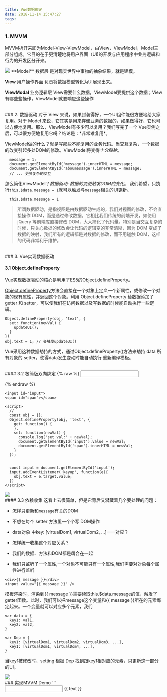 ```yaml
---
title: Vue数据绑定
date: 2018-11-14 15:47:27
tags:
---
```


### 1. MVVM
MVVM拆开来即为Model-View-ViewModel，由View，ViewModel，Model三部分组成。它目的在于更清楚地将用户界面（UI)的开发与应用程序中业务逻辑和行为的开发区分开来。

<img src="1.png" style="max-width: 400px">
**Model**
数据层
是对现实世界中事物的抽象结果，就是建模。

**View**
用户操作界面
负责将数据模型转化为UI展现出来。

**ViewModal**
业务逻辑层
View需要什么数据，ViewModel要提供这个数据；View有哪些些操作，ViewModel就要响应这些操作


<br/>
### 2. 数据驱动
对于 View 来说，如果封装得好，一个UI组件能很方便地给大家复用。对于 Model 来说，它其实是用来存储业务的数据的，如果做得好，它也可以方便地复用。那么，ViewModel有多少可以复用？我们写完了一个 Vue实例之后，可以很方便地复用它吗？结论是：*非常难复用*。

ViewModel做的什么？就是写那些不能复用的业务代码。当交互复杂，一个数据的改变引起多处DOM的修改。ViewModel将变得*十分臃肿*。
```
  message = 1;
  document.getElementById('message').innerHTML = message;
  document.getElementById('aboumessage').innerHTML = message;
  // ... 更多复杂的交互
```

怎么简化ViewModel？*数据驱动: 数据的变更触发DOM的变化*。
我们希望，只执行`this.$data.message = 1`就可以触发与`message`相关的UI更新。
```
  this.$data.message = 1
```

> 所谓数据驱动，是指视图是由数据驱动生成的，我们对视图的修改，不会直接操作 DOM，而是通过修改数据。它相比我们传统的前端开发，如使用 jQuery 等前端库直接修改 DOM，大大简化了代码量。特别是当交互复杂的时候，只关心数据的修改会让代码的逻辑变的非常清晰，因为 DOM 变成了数据的映射，我们所有的逻辑都是对数据的修改，而不用碰触 DOM，这样的代码非常利于维护。


<br/>
### 3. Vue实现数据驱动

#### 3.1 Object.defineProperty
Vue实现数据驱动的核心是利用了ES5的Object.defineProperty。

[Object.defineProperty](https://developer.mozilla.org/zh-CN/docs/Web/JavaScript/Reference/Global_Objects/Object/definePropert)方法会直接在一个对象上定义一个新属性，或修改一个对象的现有属性，并返回这个对象。利用 Object.defineProperty 给数据添加了 getter 和 setter，可以使我们在访问数据以及写数据的时候能自动执行一些逻辑。

```
Object.defineProperty(obj, 'text', {
  set: function(newVal) {
    updateUI();
  }
})
obj.text = 1; // 会触发updateUI()
```
Vue采用这种数据劫持的方式，通过Object.defineProperty()方法来劫持 data 所有对象的 setter，使得data发生变动时能自动执行 重新编译模板。

<br/>
#### 3.2 极简版双向绑定
{% raw %}
<input id="input">
<span id="span"></span>

<script>
  const obj = {};
  Object.defineProperty(obj, 'text', {
    get: function() {
    },
    set: function(newVal) {
      console.log('set val:' + newVal);
      document.getElementById('input').value = newVal;
      document.getElementById('span').innerHTML = newVal;
    }
  });

  const input = document.getElementById('input');
  input.addEventListener('keyup', function(e){
    obj.text = e.target.value;
  })
</script>
{% endraw %}
```
<input id="input">
<span id="span"></span>

<script>
  //
  const obj = {};
  Object.defineProperty(obj, 'text', {
    get: function() {
    },
    set: function(newVal) {
      console.log('set val:' + newVal);
      document.getElementById('input').value = newVal;
      document.getElementById('span').innerHTML = newVal;
    }
  });


  const input = document.getElementById('input');
  input.addEventListener('keyup', function(e){
    obj.text = e.target.value;
  })
</script>
```
<img src="3.png">


<br/>
#### 3.3 依赖收集
这看上去很简单，但是它背后又潜藏着几个要处理的问题：

- 怎样只更新和`message`有关的DOM
- 不想在每个 setter 方法里一个个写 DOM操作
- data对象 中key: [virtualDom1, virtualDom2, ...]一一对应？
- 怎样统一收集这个对应关系？


- 我们的数据、方法和DOM都是耦合在一起
- 我们只监听了一个属性,一个对象不可能只有一个属性,我们需要对对象每个属性进行监听

```
<div>{{ message }}</div>
<input value="{{ message }}" />
```

模板渲染时，渲染到{{ message }}需要读取this.$data.message的值，触发了getter函数。此时，我们可以把message这个变量和{{ message }}所在的元素绑定起来。一个变量就可以对应多个元素，我们
```
var data = {
  key1: val1,
  key2: val2,
}

var Dep = {
  key1: [virtualDom1, virtualDom2, virtualDom3, ...],
  key1: [virtualDom1, virtualDom4, ...],
}
```

当key1被修改时，setting 根据 Dep 找到跟key1相对应的元素，只更新这一部分的UI。


<img src="2.png">


<br/>
### 实现MVVM Demo
```
<!DOCTYPE html>
<html lang="en">
<head>
    <meta charset="UTF-8">
    <title>Two-way data-binding</title>
</head>
<body>
    <div id="app">
        <input type="text" v-model="text">
        {{ text }}
    </div>
    <script>
        function observe (obj, vm) {
            Object.keys(obj).forEach(function (key) {
                defineReactive(vm, key, obj[key]);
            });
        }
        function defineReactive (obj, key, val) {
            var dep = new Dep();
            Object.defineProperty(obj, key, {
                get: function () {
                    if (Dep.target) dep.addSub(Dep.target);
                    return val
                },
                set: function (newVal) {
                    if (newVal === val) return
                    val = newVal;
                    dep.notify();
                }
            });
        }
        function nodeToFragment (node, vm) {
            var flag = document.createDocumentFragment();
            var child;
            while (child = node.firstChild) {
                compile(child, vm);
                flag.appendChild(child);
            }
            return flag;
        }
        function compile (node, vm) {
            var reg = /\{\{(.*)\}\}/;
            // 节点类型为元素
            if (node.nodeType === 1) {
                var attr = node.attributes;
                // 解析属性
                for (var i = 0; i < attr.length; i++) {
                    if (attr[i].nodeName == 'v-model') {
                        var name = attr[i].nodeValue; // 获取v-model绑定的属性名
                        node.addEventListener('input', function (e) {
                            // 给相应的data属性赋值，进而触发该属性的set方法
                            vm[name] = e.target.value;
                        });
                        node.value = vm[name]; // 将data的值赋给该node
                        node.removeAttribute('v-model');
                    }
                }
                new Watcher(vm, node, name, 'input');
            }
            // 节点类型为text
            if (node.nodeType === 3) {
                if (reg.test(node.nodeValue)) {
                    var name = RegExp.$1; // 获取匹配到的字符串
                    name = name.trim();
                    new Watcher(vm, node, name, 'text');
                }
            }
        }

        function Watcher (vm, node, name, nodeType) {
        //  this为watcher函数
            Dep.target = this;
        //  console.log(this);
            this.name = name;
            this.node = node;
            this.vm = vm;
            this.nodeType = nodeType;
            this.update();
            Dep.target = null;
        }
        Watcher.prototype = {
            update: function () {
                this.get();
                if (this.nodeType == 'text') {
                    this.node.nodeValue = this.value;
                }
                if (this.nodeType == 'input') {
                    this.node.value = this.value;
                }
            },
            // 获取daa中的属性值
            get: function () {
                this.value = this.vm[this.name]; // 触发相应属性的get
            }
        }
        function Dep () {
            this.subs = []
        }
        Dep.prototype = {
            addSub: function(sub) {
                this.subs.push(sub);
            },
            notify: function() {
                this.subs.forEach(function(sub) {
                    sub.update();
                });
            }
        };
        function Vue (options) {
            this.data = options.data;
            var data = this.data;
            observe(data, this);
            var id = options.el;
            var dom = nodeToFragment(document.getElementById(id), this);
            // 编译完成后，将dom返回到app中
            document.getElementById(id).appendChild(dom);
        }
        var vm = new Vue({
            el: 'app',
            data: {
                text: 'hello world'
            }
        });
    </script>
</body>
</html>
```
<br/>

### 参考资料
- [简单理解MVVM--实现Vue的MVVM模式](https://zhuanlan.zhihu.com/p/38296857)
- [被误解的 MVC](https://blog.devtang.com/2015/11/02/mvc-and-mvvm/)
- [Vue.js中的MVVM](https://juejin.im/post/5b2f0769e51d45589f46949e)
- [Vue.js的响应式系统原理](https://juejin.im/post/5b82b174518825431079d473)
- [Vue技术揭秘](https://ustbhuangyi.github.io/vue-analysis/data-driven/)
- [实现双向绑定Proxy比defineproperty优劣如何](https://www.jianshu.com/p/2df6dcddb0d7)
